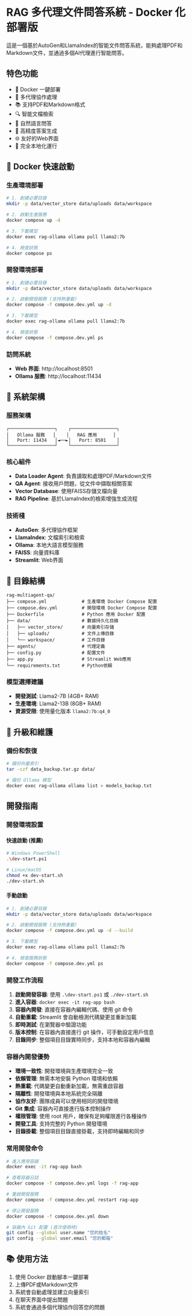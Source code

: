 # RAG 多代理文件問答系統 - Docker 化部署版

這是一個基於AutoGen和LlamaIndex的智能文件問答系統，能夠處理PDF和Markdown文件，並通過多個AI代理進行智能問答。

## 特色功能

- 🐳 Docker 一鍵部署
- 🚀 多代理協作處理
- 📚 支持PDF和Markdown格式
- 🔍 智能文檔檢索
- 💬 自然語言問答
- 🎯 高精度答案生成
- 🌐 友好的Web界面
- 🦙 完全本地化運行

## 🐳 Docker 快速啟動

### 生產環境部署

```bash
# 1. 創建必要目錄
mkdir -p data/vector_store data/uploads data/workspace

# 2. 啟動生產服務
docker compose up -d

# 3. 下載模型
docker exec rag-ollama ollama pull llama2:7b

# 4. 檢查狀態
docker compose ps
```

### 開發環境部署

```bash
# 1. 創建必要目錄
mkdir -p data/vector_store data/uploads data/workspace

# 2. 啟動開發服務 (支持熱重載)
docker compose -f compose.dev.yml up -d

# 3. 下載模型
docker exec rag-ollama ollama pull llama2:7b

# 4. 檢查狀態
docker compose -f compose.dev.yml ps
```

### 訪問系統
- **Web 界面**: http://localhost:8501
- **Ollama 服務**: http://localhost:11434

## 🔧 系統架構

### 服務架構
```
┌─────────────────┐    ┌─────────────────┐
│   Ollama 服務   │    │   RAG 應用      │
│   Port: 11434   │◄──►│   Port: 8501    │
└─────────────────┘    └─────────────────┘
```

### 核心組件
- **Data Loader Agent**: 負責讀取和處理PDF/Markdown文件
- **QA Agent**: 接收用戶問題，從文件中擷取相關答案
- **Vector Database**: 使用FAISS存儲文檔向量
- **RAG Pipeline**: 基於LlamaIndex的檢索增強生成流程

### 技術棧
- **AutoGen**: 多代理協作框架
- **LlamaIndex**: 文檔索引和檢索
- **Ollama**: 本地大語言模型服務
- **FAISS**: 向量資料庫
- **Streamlit**: Web界面

## 📁 目錄結構

```
rag-multiagent-qa/
├── compose.yml             # 生產環境 Docker Compose 配置
├── compose.dev.yml         # 開發環境 Docker Compose 配置
├── Dockerfile              # Python 應用 Docker 配置
├── data/                   # 數據持久化目錄
│   ├── vector_store/       # 向量索引存儲
│   ├── uploads/            # 文件上傳目錄
│   └── workspace/          # 工作目錄
├── agents/                 # 代理定義
├── config.py               # 配置文件
├── app.py                  # Streamlit Web應用
└── requirements.txt        # Python依賴
```

### 模型選擇建議
- **開發測試**: Llama2-7B (4GB+ RAM)
- **生產環境**: Llama2-13B (8GB+ RAM)
- **資源受限**: 使用量化版本 `llama2:7b:q4_0`

## 🔄 升級和維護

### 備份和恢復
```bash
# 備份向量索引
tar -czf data_backup.tar.gz data/

# 備份 Ollama 模型
docker exec rag-ollama ollama list > models_backup.txt
```

## 開發指南

### 開發環境設置

#### 快速啟動 (推薦)
```bash
# Windows PowerShell
.\dev-start.ps1

# Linux/macOS
chmod +x dev-start.sh
./dev-start.sh
```

#### 手動啟動
```bash
# 1. 創建必要目錄
mkdir -p data/vector_store data/uploads data/workspace

# 2. 啟動開發服務 (支持熱重載)
docker compose -f compose.dev.yml up -d --build

# 3. 下載模型
docker exec rag-ollama ollama pull llama2:7b

# 4. 檢查服務狀態
docker compose -f compose.dev.yml ps
```

### 開發工作流程

1. **啟動開發容器**: 使用 `.\dev-start.ps1` 或 `./dev-start.sh`
2. **進入容器**: `docker exec -it rag-app bash`
3. **容器內開發**: 直接在容器內編輯代碼、使用 git 命令
4. **自動重載**: Streamlit 會自動檢測代碼變更並重新加載
5. **即時測試**: 在瀏覽器中驗證功能
6. **版本控制**: 在容器內直接進行 git 操作，可手動設定用戶信息
7. **目錄同步**: 整個項目目錄實時同步，支持本地和容器內編輯

### 容器內開發優勢

- **環境一致性**: 開發環境與生產環境完全一致
- **依賴管理**: 無需本地安裝 Python 環境和依賴
- **熱重載**: 代碼變更自動重新加載，無需重啟容器
- **隔離性**: 開發環境與本地系統完全隔離
- **協作友好**: 團隊成員可以使用相同的開發環境
- **Git 集成**: 容器內可直接進行版本控制操作
- **權限管理**: 使用 root 用戶，確保有足夠權限進行各種操作
- **開發工具**: 支持完整的 Python 開發環境
- **目錄掛載**: 整個項目目錄直接掛載，支持即時編輯和同步

### 常用開發命令

```bash
# 進入應用容器
docker exec -it rag-app bash

# 查看容器日誌
docker compose -f compose.dev.yml logs -f rag-app

# 重啟開發服務
docker compose -f compose.dev.yml restart rag-app

# 停止開發服務
docker compose -f compose.dev.yml down

# 容器內 Git 配置 (首次使用時)
git config --global user.name "您的姓名"
git config --global user.email "您的郵箱"
```

## 📚 使用方法

1. 使用 Docker 啟動腳本一鍵部署
2. 上傳PDF或Markdown文件
3. 系統會自動處理並建立向量索引
4. 在聊天界面中提出問題
5. 系統會通過多個代理協作回答您的問題



